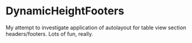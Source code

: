 # DynamicHeightFooters
My attempt to investigate application of autolayout for table view section headers/footers. Lots of fun, really.
